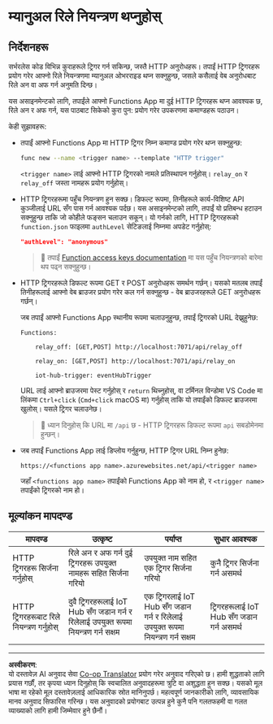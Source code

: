 <!--
CO_OP_TRANSLATOR_METADATA:
{
  "original_hash": "c24b6e4d90501c9199f2ceb6a648a337",
  "translation_date": "2025-08-27T11:37:56+00:00",
  "source_file": "2-farm/lessons/5-migrate-application-to-the-cloud/assignment.md",
  "language_code": "ne"
}
-->
# म्यानुअल रिले नियन्त्रण थप्नुहोस्

## निर्देशनहरू

सर्भरलेस कोड विभिन्न कुराहरूले ट्रिगर गर्न सकिन्छ, जस्तै HTTP अनुरोधहरू। तपाईं HTTP ट्रिगरहरू प्रयोग गरेर आफ्नो रिले नियन्त्रणमा म्यानुअल ओभरराइड थप्न सक्नुहुन्छ, जसले कसैलाई वेब अनुरोधबाट रिले अन वा अफ गर्न अनुमति दिन्छ।

यस असाइनमेन्टको लागि, तपाईंले आफ्नो Functions App मा दुई HTTP ट्रिगरहरू थप्न आवश्यक छ, रिले अन र अफ गर्न, यस पाठबाट सिकेको कुरा पुन: प्रयोग गरेर उपकरणमा कमाण्डहरू पठाउन।

केही सुझावहरू:

* तपाईं आफ्नो Functions App मा HTTP ट्रिगर निम्न कमाण्ड प्रयोग गरेर थप्न सक्नुहुन्छ:

    ```sh
    func new --name <trigger name> --template "HTTP trigger"
    ```

    `<trigger name>` लाई आफ्नो HTTP ट्रिगरको नामले प्रतिस्थापन गर्नुहोस्। `relay_on` र `relay_off` जस्ता नामहरू प्रयोग गर्नुहोस्।

* HTTP ट्रिगरहरूमा पहुँच नियन्त्रण हुन सक्छ। डिफल्ट रूपमा, तिनीहरूले कार्य-विशिष्ट API कुञ्जीलाई URL सँग पास गर्न आवश्यक पर्दछ। यस असाइनमेन्टको लागि, तपाईं यो प्रतिबन्ध हटाउन सक्नुहुन्छ ताकि जो कोहीले फङ्सन चलाउन सकून्। यो गर्नको लागि, HTTP ट्रिगरहरूको `function.json` फाइलमा `authLevel` सेटिङलाई निम्नमा अपडेट गर्नुहोस्:

    ```json
    "authLevel": "anonymous"
    ```

    > 💁 तपाईं [Function access keys documentation](https://docs.microsoft.com/azure/azure-functions/functions-bindings-http-webhook-trigger?WT.mc_id=academic-17441-jabenn#authorization-keys) मा यस पहुँच नियन्त्रणको बारेमा थप पढ्न सक्नुहुन्छ।

* HTTP ट्रिगरहरूले डिफल्ट रूपमा GET र POST अनुरोधहरू समर्थन गर्छन्। यसको मतलब तपाईं तिनीहरूलाई आफ्नो वेब ब्राउजर प्रयोग गरेर कल गर्न सक्नुहुन्छ - वेब ब्राउजरहरूले GET अनुरोधहरू गर्छन्।

    जब तपाईं आफ्नो Functions App स्थानीय रूपमा चलाउनुहुन्छ, तपाईं ट्रिगरको URL देख्नुहुनेछ:

    ```output
    Functions:

        relay_off: [GET,POST] http://localhost:7071/api/relay_off

        relay_on: [GET,POST] http://localhost:7071/api/relay_on

        iot-hub-trigger: eventHubTrigger
    ```

    URL लाई आफ्नो ब्राउजरमा पेस्ट गर्नुहोस् र `return` थिच्नुहोस्, वा टर्मिनल विन्डोमा VS Code मा लिंकमा `Ctrl+click` (`Cmd+click` macOS मा) गर्नुहोस् ताकि यो तपाईंको डिफल्ट ब्राउजरमा खुलोस्। यसले ट्रिगर चलाउनेछ।

    > 💁 ध्यान दिनुहोस् कि URL मा `/api` छ - HTTP ट्रिगरहरू डिफल्ट रूपमा `api` सबडोमेनमा हुन्छन्।

* जब तपाईं Functions App लाई डिप्लोय गर्नुहुन्छ, HTTP ट्रिगर URL निम्न हुनेछ:

    `https://<functions app name>.azurewebsites.net/api/<trigger name>`

    जहाँ `<functions app name>` तपाईंको Functions App को नाम हो, र `<trigger name>` तपाईंको ट्रिगरको नाम हो।

## मूल्यांकन मापदण्ड

| मापदण्ड | उत्कृष्ट | पर्याप्त | सुधार आवश्यक |
| -------- | --------- | -------- | ----------------- |
| HTTP ट्रिगरहरू सिर्जना गर्नुहोस् | रिले अन र अफ गर्न दुई ट्रिगरहरू उपयुक्त नामहरू सहित सिर्जना गरियो | उपयुक्त नाम सहित एक ट्रिगर सिर्जना गरियो | कुनै ट्रिगर सिर्जना गर्न असमर्थ |
| HTTP ट्रिगरहरूबाट रिले नियन्त्रण गर्नुहोस् | दुवै ट्रिगरहरूलाई IoT Hub सँग जडान गर्न र रिलेलाई उपयुक्त रूपमा नियन्त्रण गर्न सक्षम | एक ट्रिगरलाई IoT Hub सँग जडान गर्न र रिलेलाई उपयुक्त रूपमा नियन्त्रण गर्न सक्षम | ट्रिगरहरूलाई IoT Hub सँग जडान गर्न असमर्थ |

---

**अस्वीकरण**:  
यो दस्तावेज़ AI अनुवाद सेवा [Co-op Translator](https://github.com/Azure/co-op-translator) प्रयोग गरेर अनुवाद गरिएको छ। हामी शुद्धताको लागि प्रयास गर्छौं, तर कृपया ध्यान दिनुहोस् कि स्वचालित अनुवादहरूमा त्रुटि वा अशुद्धता हुन सक्छ। यसको मूल भाषा मा रहेको मूल दस्तावेज़लाई आधिकारिक स्रोत मानिनुपर्छ। महत्वपूर्ण जानकारीको लागि, व्यावसायिक मानव अनुवाद सिफारिस गरिन्छ। यस अनुवादको प्रयोगबाट उत्पन्न हुने कुनै पनि गलतफहमी वा गलत व्याख्याको लागि हामी जिम्मेवार हुने छैनौं।
